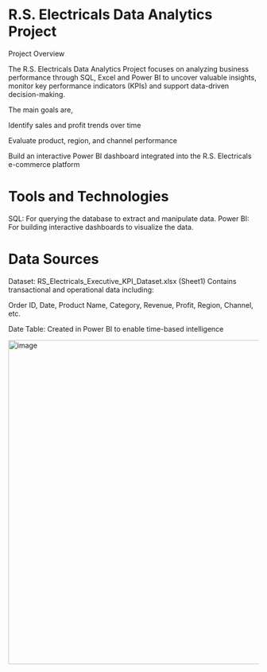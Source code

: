 # R.S. Electricals Data Analytics Project


Project Overview

The R.S. Electricals Data Analytics Project focuses on analyzing business performance through SQL, Excel and Power BI to uncover valuable insights, monitor key performance indicators (KPIs) and support data-driven decision-making.

The main goals are,

Identify sales and profit trends over time

Evaluate product, region, and channel performance

Build an interactive Power BI dashboard integrated into the R.S. Electricals e-commerce platform


# Tools and Technologies

SQL: For querying the database to extract and manipulate data.
Power BI: For building interactive dashboards to visualize the data.

# Data Sources

Dataset: RS_Electricals_Executive_KPI_Dataset.xlsx (Sheet1)
Contains transactional and operational data including:

Order ID, Date, Product Name, Category, Revenue, Profit, Region, Channel, etc.

Date Table: Created in Power BI to enable time-based intelligence

<img width="1164" height="652" alt="image" src="https://github.com/user-attachments/assets/822038f2-da4a-4d4b-87c1-8ce4a7429347" />

